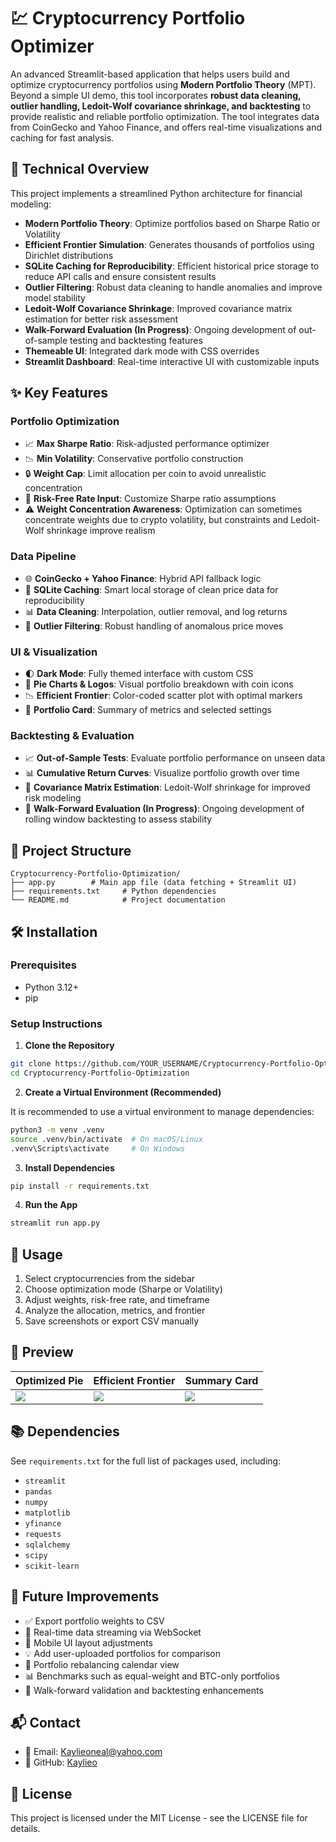 # 💹 Cryptocurrency Portfolio Optimizer

An advanced Streamlit-based application that helps users build and optimize cryptocurrency portfolios using **Modern Portfolio Theory** (MPT). Beyond a simple UI demo, this tool incorporates **robust data cleaning, outlier handling, Ledoit-Wolf covariance shrinkage, and backtesting** to provide realistic and reliable portfolio optimization. The tool integrates data from CoinGecko and Yahoo Finance, and offers real-time visualizations and caching for fast analysis.

## 🔬 Technical Overview

This project implements a streamlined Python architecture for financial modeling:

- **Modern Portfolio Theory**: Optimize portfolios based on Sharpe Ratio or Volatility
- **Efficient Frontier Simulation**: Generates thousands of portfolios using Dirichlet distributions
- **SQLite Caching for Reproducibility**: Efficient historical price storage to reduce API calls and ensure consistent results
- **Outlier Filtering**: Robust data cleaning to handle anomalies and improve model stability
- **Ledoit-Wolf Covariance Shrinkage**: Improved covariance matrix estimation for better risk assessment
- **Walk-Forward Evaluation (In Progress)**: Ongoing development of out-of-sample testing and backtesting features
- **Themeable UI**: Integrated dark mode with CSS overrides
- **Streamlit Dashboard**: Real-time interactive UI with customizable inputs

## ✨ Key Features

### Portfolio Optimization
- 📈 **Max Sharpe Ratio**: Risk-adjusted performance optimizer
- 📉 **Min Volatility**: Conservative portfolio construction
- 🔒 **Weight Cap**: Limit allocation per coin to avoid unrealistic concentration
- 🧠 **Risk-Free Rate Input**: Customize Sharpe ratio assumptions
- ⚠️ **Weight Concentration Awareness**: Optimization can sometimes concentrate weights due to crypto volatility, but constraints and Ledoit-Wolf shrinkage improve realism

### Data Pipeline
- 🌐 **CoinGecko + Yahoo Finance**: Hybrid API fallback logic
- 💾 **SQLite Caching**: Smart local storage of clean price data for reproducibility
- 📊 **Data Cleaning**: Interpolation, outlier removal, and log returns
- 🚫 **Outlier Filtering**: Robust handling of anomalous price moves

### UI & Visualization
- 🌓 **Dark Mode**: Fully themed interface with custom CSS
- 🧩 **Pie Charts & Logos**: Visual portfolio breakdown with coin icons
- 📉 **Efficient Frontier**: Color-coded scatter plot with optimal markers
- 📇 **Portfolio Card**: Summary of metrics and selected settings

### Backtesting & Evaluation
- 📈 **Out-of-Sample Tests**: Evaluate portfolio performance on unseen data
- 📊 **Cumulative Return Curves**: Visualize portfolio growth over time
- 🧮 **Covariance Matrix Estimation**: Ledoit-Wolf shrinkage for improved risk modeling
- 🔄 **Walk-Forward Evaluation (In Progress)**: Ongoing development of rolling window backtesting to assess stability

## 🔧 Project Structure

```
Cryptocurrency-Portfolio-Optimization/
├── app.py        # Main app file (data fetching + Streamlit UI)
├── requirements.txt     # Python dependencies
└── README.md            # Project documentation
```

## 🛠️ Installation

### Prerequisites
- Python 3.12+
- pip

### Setup Instructions

1. **Clone the Repository**
```bash
git clone https://github.com/YOUR_USERNAME/Cryptocurrency-Portfolio-Optimization.git
cd Cryptocurrency-Portfolio-Optimization
```

2. **Create a Virtual Environment (Recommended)**

It is recommended to use a virtual environment to manage dependencies:

```bash
python3 -m venv .venv
source .venv/bin/activate  # On macOS/Linux
.venv\Scripts\activate     # On Windows
```

3. **Install Dependencies**
```bash
pip install -r requirements.txt
```

4. **Run the App**
```bash
streamlit run app.py
```

## 🎯 Usage

1. Select cryptocurrencies from the sidebar
2. Choose optimization mode (Sharpe or Volatility)
3. Adjust weights, risk-free rate, and timeframe
4. Analyze the allocation, metrics, and frontier
5. Save screenshots or export CSV manually

## 📸 Preview

| Optimized Pie | Efficient Frontier | Summary Card |
|---------------|--------------------|---------------|
| ![](screenshots/optimized_pie.png) | ![](screenshots/efficient_frontier.png) | ![](screenshots/summary_card.png) |

## 📚 Dependencies

See `requirements.txt` for the full list of packages used, including:

- `streamlit`
- `pandas`
- `numpy`
- `matplotlib`
- `yfinance`
- `requests`
- `sqlalchemy`
- `scipy`
- `scikit-learn`  <!-- For Ledoit-Wolf covariance shrinkage -->

## 🚀 Future Improvements

- ✅ Export portfolio weights to CSV
- 📡 Real-time data streaming via WebSocket
- 📱 Mobile UI layout adjustments
- 💡 Add user-uploaded portfolios for comparison
- 🔁 Portfolio rebalancing calendar view
- 📊 Benchmarks such as equal-weight and BTC-only portfolios
- 🔄 Walk-forward validation and backtesting enhancements

## 📬 Contact

- 📧 Email: Kaylieoneal@yahoo.com
- 🐙 GitHub: [Kaylieo](https://github.com/Kaylieo)

## 📜 License

This project is licensed under the MIT License - see the LICENSE file for details.

